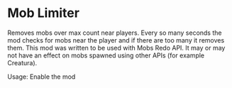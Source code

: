 # Mob Limiter

Removes mobs over max count near players.
Every so many seconds the mod checks for mobs near the player and if there are too many it removes them.
This mod was written to be used with Mobs Redo API.  It may or may not have an effect on mobs spawned using other APIs (for example Creatura).

Usage:
Enable the mod

